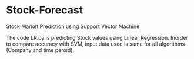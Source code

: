 # Stock-Forecast
Stock Market Prediction using Support Vector Machine

The code LR.py is predicting Stock values using Linear Regression. 
Inorder to compare accuracy with SVM, input data used is same for all algorithms (Company and time peroid).
